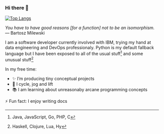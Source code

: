 ### Hi there 👋

[![Top Langs](https://github-readme-stats.vercel.app/api/top-langs/?username=petereon&layout=compact)](https://github-readme-stats.vercel.app/api/top-langs/?username=petereon)

*You have to have good reasons \[for a function\] not to be an isomorphism.*  
— Bartosz Milewski

I am a software developer currently involved with IBM, trying my hand at data engineering and DevOps professionaly. Python is my default fallback language but I have been exposed to all of the usual stuff[^1] and some unusual stuff[^2]

In my free time:
- ✨ I’m producing tiny conceptual projects
- 🚴 I cycle, jog and lift
- 📚 I am learning about unreasonaby arcane programming concepts

⚡ Fun fact: I enjoy writing docs

[^1]: Java, JavaScript, Go, PHP, C
[^2]: Haskell, Clojure, Lua, Hy
